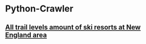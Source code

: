# Python-Crawler

## [All trail levels amount of ski resorts at New England area](https://github.com/TimLaiTW/Python-Crawler/tree/master/Ski_Resort_Level_Count)

